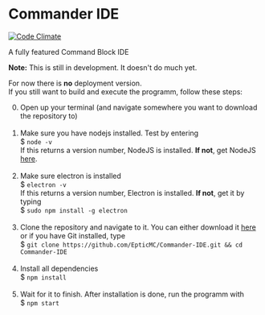# Commander IDE

[![Code Climate](https://img.shields.io/github/issues/EpticMC/Commander-IDE.svg)](https://github.com/EpticMC/Commander-IDE/issues)

A fully featured Command Block IDE

**Note:** This is still in development. It doesn't do much yet.

For now there is **no** deployment version. <br>
If you still want to build and execute the programm, follow these steps:

0. Open up your terminal (and navigate somewhere you want to download the repository to) <br><br>
1. Make sure you have nodejs installed. Test by  entering <br>
$ `node -v` <br>
If this returns a version number, NodeJS is installed. **If not**, get NodeJS <a href="https://nodejs.org/en/download/package-manager/">here</a>. <br><br>
2. Make sure electron is installed <br>
$ `electron -v` <br>
If this returns a version number, Electron is installed. **If not**, get it by typing <br>
$ `sudo npm install -g electron` <br><br>
3. Clone the repository and navigate to it. You can either download it <a href="https://github.com/EpticMC/Commander-IDE/archive/master.zip">here</a> or if you have Git installed, type <br>
$ `git clone https://github.com/EpticMC/Commander-IDE.git && cd Commander-IDE` <br><br>
4. Install all dependencies <br>
$ `npm install` <br><br>
5. Wait for it to finish. After installation is done, run the programm with <br>
$ `npm start`
